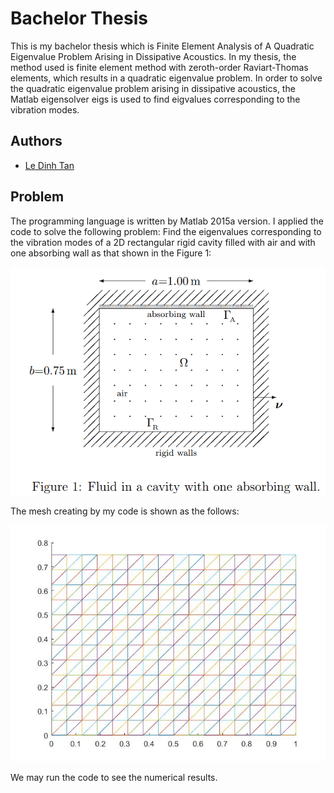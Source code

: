 
# Bachelor Thesis

This is my bachelor thesis which is Finite Element Analysis
of A Quadratic Eigenvalue Problem Arising in Dissipative Acoustics.
In my thesis, the method used is finite element method with zeroth-order 
Raviart-Thomas elements, which results in a quadratic eigenvalue
problem. In order to solve the quadratic eigenvalue problem arising
in dissipative acoustics, the Matlab eigensolver eigs is used to find
eigvalues corresponding to the vibration modes. 


## Authors

- [Le Dinh Tan](https://github.com/ledinhtan)


## Problem

The programming language is written by Matlab 2015a version. I applied the code
to solve the following problem: Find the eigenvalues corresponding to the vibration modes of a 2D
rectangular rigid cavity filled with air and with one absorbing
wall as that shown in the Figure 1:

![](Figure1.png)

The mesh creating by my code is shown as the follows:

![](Mesh.jpg)

We may run the code to see the numerical results.
